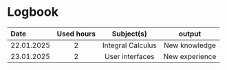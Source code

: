 # Logbook


| Date  | Used hours | Subject(s) |  output |
| :---         |     :---:      |     :---:      |     :---:      |
| 22.01.2025 | 2 | Integral Calculus  | New knowledge  |
| 23.01.2025 | 2 | User interfaces  | New experience  |
